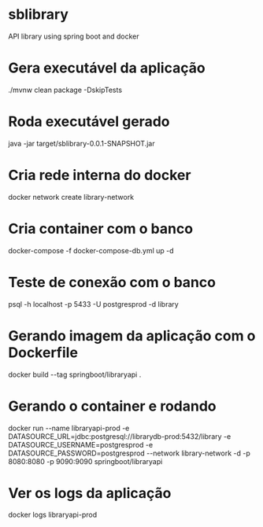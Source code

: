 # sblibrary
API library using spring boot and docker

# Gera executável da aplicação
./mvnw clean package -DskipTests

# Roda executável gerado
java -jar target/sblibrary-0.0.1-SNAPSHOT.jar

# Cria rede interna do docker
docker network create library-network

# Cria container com o banco
docker-compose -f docker-compose-db.yml up -d

# Teste de conexão com o banco
psql -h localhost -p 5433 -U postgresprod -d library

# Gerando imagem da aplicação com o Dockerfile
docker build --tag springboot/libraryapi .

# Gerando o container e rodando
docker run --name libraryapi-prod -e DATASOURCE_URL=jdbc:postgresql://librarydb-prod:5432/library -e DATASOURCE_USERNAME=postgresprod -e DATASOURCE_PASSWORD=postgresprod --network library-network -d -p 8080:8080 -p 9090:9090 springboot/libraryapi

# Ver os logs da aplicação
docker logs libraryapi-prod
